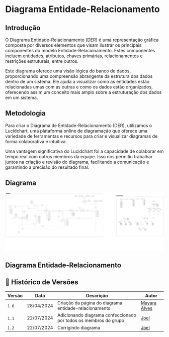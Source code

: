 # Diagrama Entidade-Relacionamento

## Introdução 

O Diagrama Entidade-Relacionamento (DER) é uma representação gráfica composta por diversos elementos que visam ilustrar os principais componentes do modelo Entidade-Relacionamento. Estes componentes incluem entidades, atributos, chaves primárias, relacionamentos e restrições estruturais, entre outros.

Este diagrama oferece uma visão lógica do banco de dados, proporcionando uma compreensão abrangente da estrutura dos dados dentro de um sistema. Ele ajuda a visualizar como as entidades estão relacionadas umas com as outras e como os dados estão organizados, oferecendo assim um conceito mais amplo sobre a estruturação dos dados em um sistema.

## Metodologia 

Para criar o Diagrama de Entidade-Relacionamento (DER), utilizamos o Lucidchart, uma plataforma online de diagramação que oferece uma variedade de ferramentas e recursos para criar e visualizar diagramas de forma colaborativa e intuitiva.

Uma vantagem significativa do Lucidchart foi a capacidade de colaborar em tempo real com outros membros da equipe. Isso nos permitiu trabalhar juntos na criação e revisão do diagrama, facilitando a comunicação e garantindo a precisão do resultado final.

## Diagrama

<div align="center">
<div align="center"><img src= "https://raw.githubusercontent.com/SBD1/2024.1-The_Walking_Dead/main/docs/Modelagem/TheWalkingDead- SBD1 (1).png?raw=true"/></div>
</div>


## Diagrama Entidade-Relacionamento

## 📑 Histórico de Versões

| **Versão**   |   **Data**   | **Descrição** | **Autor** |
|--------|---------|-----------|--------|
|`1.0`| 28/04/2024 | Criação da página do diagrama entidade-relacionamento| [Mayara Alves](https://github.com/Mayara-tech)|
|`1.1`| 22/07/2024 | Adicionando diagrama confeccionado por todos os membros do grupo| [Joel](https://github.com/JoelSRngl)|
|`1.2`| 22/07/2024 | Corrigindo diagrama| [Joel](https://github.com/JoelSRngl)|    
